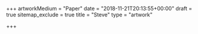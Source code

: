 +++
artworkMedium = "Paper"
date = "2018-11-21T20:13:55+00:00"
draft = true
sitemap_exclude = true
title = "Steve"
type = "artwork"

+++
